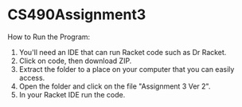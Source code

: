 # CS490Assignment3
How to Run the Program:
  1. You'll need an IDE that can run Racket code such as Dr Racket.
  2. Click on code, then download ZIP.
  3. Extract the folder to a place on your computer that you can easily access.
  4. Open the folder and click on the file "Assignment 3 Ver 2".
  5. In your Racket IDE run the code.
